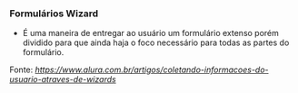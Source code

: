 ### Formulários Wizard
- É uma maneira de entregar ao usuário um formulário extenso porém dividido para que ainda haja o foco necessário para todas as partes do formulário.

Fonte: _https://www.alura.com.br/artigos/coletando-informacoes-do-usuario-atraves-de-wizards_